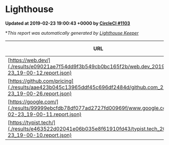 
# Lighthouse

**Updated at 2019-02-23 19:00:43 +0000 by [CircleCI #1103](https://circleci.com/gh/ItinerisLtd/lighthouse-keeper-example/1103)**

**This report was automatically generated by [Lighthouse Keeper](https://github.com/itinerisltd/lighthouse-keeper)*

| URL | Performance | Accessibility | Best Practices | SEO | PWA | Updated At |
| --- | --- | --- | --- | --- | --- | --- |
| [https://web.dev/](./results/e09021ae7f54dd9f3b549cb0bc165f2b/web.dev_2019-02-23_19-00-12.report.json) | 0.88 | 0.93 | 1 | 0.91 | 1 | 2019-02-23T19:00:12.357Z |
| [https://github.com/pricing](./results/aae423b045c13965ddf45c696df2484d/github.com_2019-02-23_19-00-26.report.json) | 0.71 | 0.89 | 0.93 | 0.9 | 0.58 | 2019-02-23T19:00:26.813Z |
| [https://google.com/](./results/99999ebcfdb78df077ad2727fd00969f/www.google.com_2019-02-23_19-00-11.report.json) | 0.96 | 0.71 | 0.93 | 0.8 | 0.58 | 2019-02-23T19:00:11.064Z |
| [https://typist.tech/](./results/e463522d02041e06b035e8f61910fd43/typist.tech_2019-02-23_19-00-10.report.json) | 1 |  |  |  |  | 2019-02-23T19:00:10.930Z |
